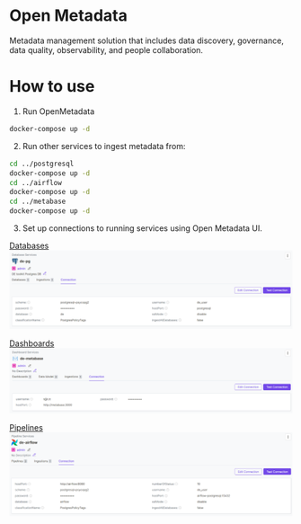 # Open Metadata
Metadata management solution that includes data discovery, governance, data quality, observability, and people collaboration.

# How to use

1. Run OpenMetadata
```bash
docker-compose up -d
```

2. Run other services to ingest metadata from:
```bash
cd ../postgresql
docker-compose up -d
cd ../airflow
docker-compose up -d
cd ../metabase
docker-compose up -d
```

3. Set up connections to running services using Open Metadata UI.

[Databases](http://localhost:8585/settings/services/databases)
![postgresql](./img/postgresql.png)

[Dashboards](http://localhost:8585/settings/services/dashboards)
![metabase](./img/metabase.png)

[Pipelines](http://localhost:8585/settings/services/pipelines)
![airflow](./img/airflow.png)
